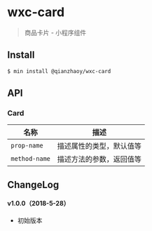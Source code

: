# wxc-card

> 商品卡片 - 小程序组件

## Install

``` bash
$ min install @qianzhaoy/wxc-card
```


## API

### Card

| 名称                  | 描述                         |
|----------------------|------------------------------|
|`prop-name`           | 描述属性的类型，默认值等         |
|`method-name`         | 描述方法的参数，返回值等         |

## ChangeLog

#### v1.0.0（2018-5-28）

- 初始版本
